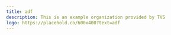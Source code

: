 ```yaml
---
title: adf
description: This is an example organization provided by TVS 
logo: https://placehold.co/600x400?text=adf
---
```

